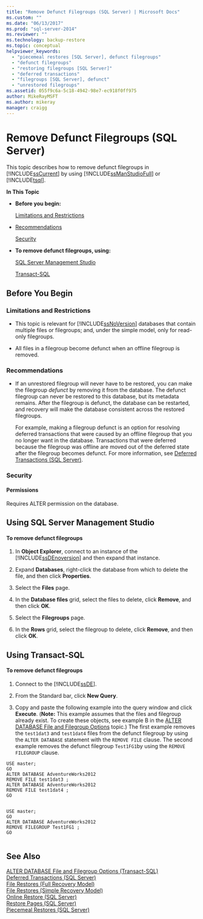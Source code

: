 ```yaml
---
title: "Remove Defunct Filegroups (SQL Server) | Microsoft Docs"
ms.custom: ""
ms.date: "06/13/2017"
ms.prod: "sql-server-2014"
ms.reviewer: ""
ms.technology: backup-restore
ms.topic: conceptual
helpviewer_keywords: 
  - "piecemeal restores [SQL Server], defunct filegroups"
  - "defunct filegroups"
  - "restoring filegroups [SQL Server]"
  - "deferred transactions"
  - "filegroups [SQL Server], defunct"
  - "unrestored filegroups"
ms.assetid: 055f9c6a-5c18-4942-98e7-ec918f0ff975
author: MikeRayMSFT
ms.author: mikeray
manager: craigg
---
```

# Remove Defunct Filegroups (SQL Server)
  This topic describes how to remove defunct filegroups in [!INCLUDE[ssCurrent](../../includes/sscurrent-md.md)] by using [!INCLUDE[ssManStudioFull](../../includes/ssmanstudiofull-md.md)] or [!INCLUDE[tsql](../../includes/tsql-md.md)].  
  
 **In This Topic**  
  
-   **Before you begin:**  
  
     [Limitations and Restrictions](#Restrictions)  
  
-   [Recommendations](#Recommendations)  
  
     [Security](#Security)  
  
-   **To remove defunct filegroups, using:**  
  
     [SQL Server Management Studio](#SSMSProcedure)  
  
     [Transact-SQL](#TsqlProcedure)  
  
##  <a name="BeforeYouBegin"></a> Before You Begin  
  
###  <a name="Restrictions"></a> Limitations and Restrictions  
  
-   This topic is relevant for [!INCLUDE[ssNoVersion](../../includes/ssnoversion-md.md)] databases that contain multiple files or filegroups; and, under the simple model, only for read-only filegroups.  
  
-   All files in a filegroup become defunct when an offline filegroup is removed.  
  
###  <a name="Recommendations"></a> Recommendations  
  
-   If an unrestored filegroup will never have to be restored, you can make the filegroup *defunct* by removing it from the database. The defunct filegroup can never be restored to this database, but its metadata remains. After the filegroup is defunct, the database can be restarted, and recovery will make the database consistent across the restored filegroups.  
  
     For example, making a filegroup defunct is an option for resolving deferred transactions that were caused by an offline filegroup that you no longer want in the database. Transactions that were deferred because the filegroup was offline are moved out of the deferred state after the filegroup becomes defunct. For more information, see [Deferred Transactions &#40;SQL Server&#41;](deferred-transactions-sql-server.md).  
  
###  <a name="Security"></a> Security  
  
####  <a name="Permissions"></a> Permissions  
 Requires ALTER permission on the database.  
  
##  <a name="SSMSProcedure"></a> Using SQL Server Management Studio  
  
#### To remove defunct filegroups  
  
1.  In **Object Explorer**, connect to an instance of the [!INCLUDE[ssDEnoversion](../../includes/ssdenoversion-md.md)] and then expand that instance.  
  
2.  Expand **Databases**, right-click the database from which to delete the file, and then click **Properties**.  
  
3.  Select the **Files** page.  
  
4.  In the **Database files** grid, select the files to delete, click **Remove**, and then click **OK**.  
  
5.  Select the **Filegroups** page.  
  
6.  In the **Rows** grid, select the filegroup to delete, click **Remove**, and then click **OK**.  
  
##  <a name="TsqlProcedure"></a> Using Transact-SQL  
  
#### To remove defunct filegroups  
  
1.  Connect to the [!INCLUDE[ssDE](../../includes/ssde-md.md)].  
  
2.  From the Standard bar, click **New Query**.  
  
3.  Copy and paste the following example into the query window and click **Execute**. (**Note:** This example assumes that the files and filegroup already exist. To create these objects, see example B in the [ALTER DATABASE File and Filegroup Options](/sql/t-sql/statements/alter-database-transact-sql-file-and-filegroup-options) topic.) The first example removes the `test1dat3` and `test1dat4` files from the defunct filegroup by using the `ALTER DATABASE` statement with the `REMOVE FILE` clause. The second example removes the defunct filegroup `Test1FG1`by using the `REMOVE FILEGROUP` clause.  
  
```tsql  
USE master;  
GO  
ALTER DATABASE AdventureWorks2012  
REMOVE FILE test1dat3 ;  
ALTER DATABASE AdventureWorks2012  
REMOVE FILE test1dat4 ;  
GO  
  
```  
  
```tsql  
USE master;  
GO  
ALTER DATABASE AdventureWorks2012  
REMOVE FILEGROUP Test1FG1 ;  
GO  
  
```  
  
## See Also  
 [ALTER DATABASE File and Filegroup Options &#40;Transact-SQL&#41;](/sql/t-sql/statements/alter-database-transact-sql-file-and-filegroup-options)   
 [Deferred Transactions &#40;SQL Server&#41;](deferred-transactions-sql-server.md)   
 [File Restores &#40;Full Recovery Model&#41;](file-restores-full-recovery-model.md)   
 [File Restores &#40;Simple Recovery Model&#41;](file-restores-simple-recovery-model.md)   
 [Online Restore &#40;SQL Server&#41;](online-restore-sql-server.md)   
 [Restore Pages &#40;SQL Server&#41;](restore-pages-sql-server.md)   
 [Piecemeal Restores &#40;SQL Server&#41;](piecemeal-restores-sql-server.md)  
  
  

